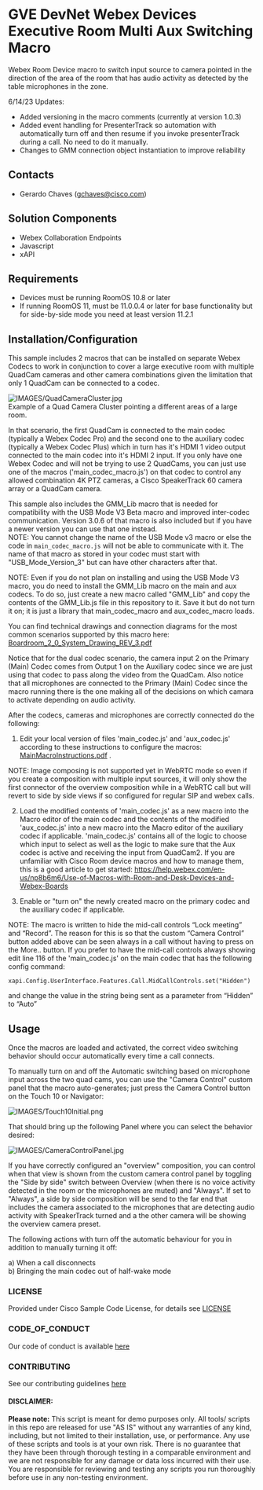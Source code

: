 # GVE DevNet Webex Devices Executive Room Multi Aux Switching Macro

Webex Room Device macro to switch input source to camera pointed in the direction of the area of the room that has audio activity as detected by the table microphones in the zone.

6/14/23 Updates:

- Added versioning in the macro comments (currently at version 1.0.3)
- Added event handling for PresenterTrack so automation with automatically turn off and then resume if you invoke presenterTrack during a call. No need to do it manually.
- Changes to GMM connection object instantiation to improve reliability

## Contacts

- Gerardo Chaves (gchaves@cisco.com)

## Solution Components

- Webex Collaboration Endpoints
- Javascript
- xAPI

## Requirements

- Devices must be running RoomOS 10.8 or later
- If running RoomOS 11, must be 11.0.0.4 or later for base functionality but for side-by-side mode you need at least version 11.2.1

## Installation/Configuration

This sample includes 2 macros that can be installed on separate Webex Codecs to work in conjunction to cover a large executive
room with multiple QuadCam cameras and other camera combinations given the limitation that only 1 QuadCam can be connected to a codec.

![IMAGES/QuadCameraCluster.jpg](IMAGES/QuadCameraCluster.jpg)  
Example of a Quad Camera Cluster pointing a different areas of a large room.

In that scenario, the first QuadCam is connected to the main
codec (typically a Webex Codec Pro) and the second one to the auxiliary codec (typically a Webex Codec Plus) which in turn has it's HDMI 1
video output connected to the main codec into it's HDMI 2 input.
If you only have one Webex Codec and will not be trying to use 2 QuadCams, you can just use one of the macros ('main_codec_macro.js') on
that codec to control any allowed combination 4K PTZ cameras, a Cisco SpeakerTrack 60 camera array or a QuadCam camera.

This sample also includes the GMM_Lib macro that is needed for compatibility with the USB Mode V3 Beta macro and improved inter-codec communication. Version 3.0.6 of that macro is also included but if you have a newer version you can use that one instead.  
NOTE: You cannot change the name of the USB Mode v3 macro or else the code in `main_codec_macro.js` will not be able to communicate with it. The name of that macro as stored in your codec must start with "USB_Mode_Version_3" but can have other characters after that.

NOTE: Even if you do not plan on installing and using the USB Mode V3 macro, you do need to install the GMM_Lib macro on the main and aux codecs. To
do so, just create a new macro called "GMM_Lib" and copy the contents of the GMM_Lib.js file in this repository to it. Save it but do not turn
it on; it is just a library that main_codec_macro and aux_codec_macro loads.

You can find technical drawings and connection diagrams for the most common scenarios supported by this macro here:
[Boardroom_2_0_System_Drawing_REV_3.pdf](Boardroom_2_0_System_Drawing_REV_3.pdf)

Notice that for the dual codec scenario, the camera input 2 on the Primary (Main) Codec comes from
Output 1 on the Auxiliary codec since we are just using that codec to pass along the video from the QuadCam.
Also notice that all microphones are connected to the Primary (Main) Codec since the macro running
there is the one making all of the decisions on which camara to activate depending on audio activity.

After the codecs, cameras and microphones are correctly connected do the following:

1. Edit your local version of files 'main_codec.js' and 'aux_codec.js' according to these instructions to configure the macros:  
   [MainMacroInstructions.pdf](MainMacroInstructions.pdf) .

NOTE: Image composing is not supported yet in WebRTC mode so even if you create a composition with multiple input sources, it will only show the first connector of the overview composition while in a WebRTC call but will revert to side by side views if so configured for regular SIP and webex calls.

2. Load the modified contents of 'main_codec.js' as a new macro into the Macro editor of the main codec and the contents of the modified 'aux_codec.js'
   into a new macro into the Macro editor of the auxiliary codec if applicable.
   'main_codec.js' contains all of the logic to choose which input to select
   as well as the logic to make sure that the Aux codec is active and receiving the input from QuadCam2.
   If you are unfamiliar with Cisco Room device macros and how to manage them, this is a good article to get started:
   https://help.webex.com/en-us/np8b6m6/Use-of-Macros-with-Room-and-Desk-Devices-and-Webex-Boards

3. Enable or "turn on" the newly created macro on the primary codec and the auxiliary codec if applicable.

NOTE: The macro is written to hide the mid-call controls “Lock meeting” and “Record”. The reason for this is so that the
custom “Camera Control” button added above can be seen always in a call without having to press on the More.. button.
If you prefer to have the mid-call controls always showing edit line 116 of the 'main_codec.js' on the main codec that has the following config command:

```
xapi.Config.UserInterface.Features.Call.MidCallControls.set("Hidden")
```

and change the value in the string being sent as a parameter from “Hidden” to “Auto”

## Usage

Once the macros are loaded and activated, the correct video switching behavior should occur automatically every time a call connects.

To manually turn on and off the Automatic switching based on microphone input across the two quad cams, you can use the "Camera Control"
custom panel that the macro auto-generates; just press the Camera Control button on the Touch 10 or Navigator:

![IMAGES/Touch10Initial.png](IMAGES/Touch10Initial.png)

That should bring up the following Panel where you can select the behavior desired:

![IMAGES/CameraControlPanel.jpg](IMAGES/CameraControlPanel.jpg)

If you have correctly configured an "overview" composition, you can control when that view is shown from the custom camera control panel by toggling the "Side by side" switch between Overview (when there is no voice activity detected in the room or the microphones are muted) and "Always". If set to "Always", a side by side composition will be send to the far end that includes the camera associated to the microphones that are detecting audio activity with SpeakerTrack turned and a the other camera will be showing the overview camera preset.

The following actions with turn off the automatic behaviour for you in addition to manually turning it off:

a) When a call disconnects  
b) Bringing the main codec out of half-wake mode

### LICENSE

Provided under Cisco Sample Code License, for details see [LICENSE](LICENSE.md)

### CODE_OF_CONDUCT

Our code of conduct is available [here](CODE_OF_CONDUCT.md)

### CONTRIBUTING

See our contributing guidelines [here](CONTRIBUTING.md)

#### DISCLAIMER:

<b>Please note:</b> This script is meant for demo purposes only. All tools/ scripts in this repo are released for use "AS IS" without any warranties of any kind, including, but not limited to their installation, use, or performance. Any use of these scripts and tools is at your own risk. There is no guarantee that they have been through thorough testing in a comparable environment and we are not responsible for any damage or data loss incurred with their use.
You are responsible for reviewing and testing any scripts you run thoroughly before use in any non-testing environment.
